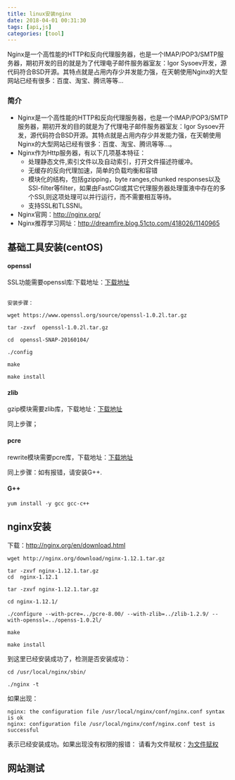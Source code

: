 ```yaml
---
title: linux安装nginx
date: 2018-04-01 00:31:30
tags: [api,js]
categories: [tool]
---
```

Nginx是一个高性能的HTTP和反向代理服务器，也是一个IMAP/POP3/SMTP服务器，期初开发的目的就是为了代理电子邮件服务器室友：Igor Sysoev开发，源代码符合BSD开源。其特点就是占用内存少并发能力强，在天朝使用Nginx的大型网站已经有很多：百度、淘宝、腾讯等等...

### 简介

* Nginx是一个高性能的HTTP和反向代理服务器，也是一个IMAP/POP3/SMTP服务器，期初开发的目的就是为了代理电子邮件服务器室友：Igor Sysoev开发，源代码符合BSD开源。其特点就是占用内存少并发能力强，在天朝使用Nginx的大型网站已经有很多：百度、淘宝、腾讯等等...。
* Nginx作为Http服务器，有以下几项基本特征：
	* 处理静态文件,索引文件以及自动索引，打开文件描述符缓冲。
	* 无缓存的反向代理加速，简单的负载均衡和容错
	* 模块化的结构，包括gzipping，byte ranges,chunked responses以及SSI-filter等filter，如果由FastCGI或其它代理服务器处理蛋液中存在的多个SSI,则这项处理可以并行运行，而不需要相互等待。
	* 支持SSL和TLSSNI。
* Nginx官网：http://nginx.org/
* Nginx推荐学习网址：http://dreamfire.blog.51cto.com/418026/1140965

## 基础工具安装(centOS)

	
#### openssl

SSL功能需要openssl库:下载地址：[下载地址](http://www.openssl.org/)

```

安装步骤：

wget https://www.openssl.org/source/openssl-1.0.2l.tar.gz

tar -zxvf  openssl-1.0.2l.tar.gz

cd  openssl-SNAP-20160104/

./config

make

make install
```

#### zlib

gzip模块需要zlib库，下载地址：[下载地址](http://www.zlib.net/)

同上步骤；


#### pcre

rewrite模块需要pcre库，下载地址：[下载地址](http://www.pcre.org/)

同上步骤：如有报错，请安装G++.


#### G++

```
yum install -y gcc gcc-c++
```


## nginx安装

下载：http://nginx.org/en/download.html

```
wget http://nginx.org/download/nginx-1.12.1.tar.gz

tar -zxvf nginx-1.12.1.tar.gz
cd  nginx-1.12.1

tar -zxvf nginx-1.12.1.tar.gz

cd nginx-1.12.1/

./configure --with-pcre=../pcre-8.00/ --with-zlib=../zlib-1.2.9/ --with-openssl=../openss-1.0.2l/

make

make install

```
到这里已经安装成功了，检测是否安装成功：

```
cd /usr/local/nginx/sbin/

./nginx -t

```
如果出现：

```
nginx: the configuration file /usr/local/nginx/conf/nginx.conf syntax is ok
nginx: configuration file /usr/local/nginx/conf/nginx.conf test is successful
```
表示已经安装成功。如果出现没有权限的报错：
请看为文件赋权：[为文件赋权](http://www.cnblogs.com/avril/archive/2010/03/23/1692809.html)

## 网站测试








